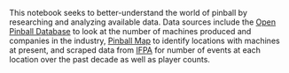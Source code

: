 This notebook seeks to better-understand the world of pinball by researching and analyzing available data. Data sources include the [Open Pinball Database](https://opdb.org/) to look at the number of machines produced and companies in the industry, [Pinball Map](https://pinballmap.com/) to identify locations with machines at present, and scraped data from [IFPA](https://www.ifpapinball.com/) for number of events at each location over the past decade as well as player counts. 
